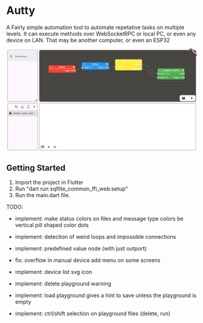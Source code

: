 # Autty

A Fairly simple automation tool to automate repetative tasks on multiple levels. It can execute methods over WebSocketRPC or local PC, or even any device on LAN. That may be another computer, or even an ESP32

![My Image](./autty.png)

## Getting Started

1. Import the project in Flutter
2. Run "dart run sqflite_common_ffi_web:setup"
3. Run the main.dart file. 

TODO:
- implement: make status colors on files and message type colors be vertical pill shaped color dots
- implement: detection of weird loops and impossible connections
- implement: predefined value node (with just outport)

- fix: overflow in manual device add menu on some screens

- implement: device list svg icon
- implement: delete playground warning
- implement: load playground gives a hint to save unless the playground is empty
- implement: ctrl/shift selection on playground files (delete, run)